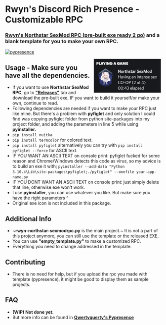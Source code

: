# Rwyn's Discord Rich Presence - Customizable RPC 
### **[Rwyn's Northstar SexMod RPC (pre-built exe ready 2 go)](https://github.com/rwynx/Rwyns-NorthstarSexModRPC/releases)** and a blank template for you to make your own RPC. 

[![pypresence](https://img.shields.io/badge/using-pypresence-00bb88.svg?style=for-the-badge&logo=discord&logoWidth=20)](https://github.com/qwertyquerty/pypresence)
  
<img align="right" src="https://github.com/rwynx/Rwyns-NorthstarSexModRPC/blob/main/assets/assets-2.png?raw=true">

## Usage - Make sure you have all the dependencies.
* If you want to use **Northstar SexMod RPC**, go to **["Releases"](https://github.com/rwynx/Rwyns-NorthstarSexModRPC/releases)** tab and download the pre-built exe, IF you want to build it yourself/or make your own, continue to read.
* Following dependencies are needed if you want to make your RPC just like mine. But there's a problem with **pyfiglet** and only solution I could find was copying pyfiglet folder from python site-packages into my project folder, and adding the parameters in line 5 while using **pyinstaller.** 
* `pip install nuitka`
* `pip install termcolor` for colored text.
* `pip install pyfiglet` alternatively you can try with `pip install pyfiglet --force` for ASCII text.
* IF YOU WANT AN ASCII TEXT on console print: pyfiglet fucked for some reason and Chrome/Windows detects this code as virus, so my advice is to build an exe it with;
`pyinstaller --add-data "Python 3.10.4\Lib\site-packages\pyfiglet;./pyfiglet" --onefile your-app-name.py`
* IF YOU DONT WANT AN ASCII TEXT on console print: just simply delete that line, otherwise exe won't work.
* I use **pyinstaller**, you can use whatever you like. But make sure you have the right parameters ^
* Original exe icon is not included in this package.

## Additional Info
* ~**rwyn-northstar-sexmodrpc.py** is the main project.~ It is not a part of this project anymore, you can still use the template or the released EXE.
* You can use **"empty_template.py"** to make a customized RPC. 
* Everything you need to change addressed in the template.

## Contributing
* There is no need for help, but if you upload the rpc you made with template (pypresence), it might be good to display them as sample projects.

## FAQ
* **(WIP) Not done yet.**
* But more info can be found in **[Qwertyquerty's Pypresence](https://github.com/qwertyquerty?tab=repositories)**
